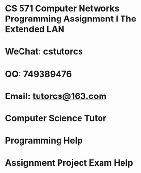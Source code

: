 # CS 571 Computer Networks Programming Assignment I The Extended LAN
# WeChat: cstutorcs

# QQ: 749389476

# Email: tutorcs@163.com

# Computer Science Tutor

# Programming Help

# Assignment Project Exam Help
